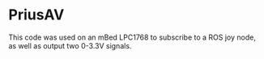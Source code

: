 # PriusAV

This code was used on an mBed LPC1768 to subscribe to a ROS joy node, as well as output two 0-3.3V signals.
